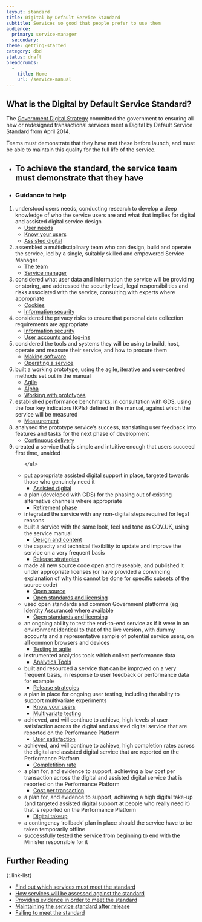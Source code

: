 ```yaml
---
layout: standard
title: Digital by Default Service Standard
subtitle: Services so good that people prefer to use them
audience:
  primary: service-manager
  secondary:
theme: getting-started
category: dbd
status: draft
breadcrumbs:
  -
    title: Home
    url: /service-manual
---
```


<div class="intro">
  <h2>What is the Digital by Default Service Standard?</h2>

  <p>The <a href="http://publications.cabinetoffice.gov.uk/digital/strategy/">Government Digital Strategy</a> committed the government to ensuring all new or redesigned transactional services meet a Digital by Default Service Standard from April 2014.</p>

  <p>Teams must demonstrate that they have met these before launch, and must be able to maintain this quality for the full life of the service.</p>
</div>

<ul class="headings">
  <li id="standard-header-item">
    <h2 id="standard-header">To achieve the standard, the service team must demonstrate that they have</h2>
  </li>

  <li id="guidance-header-item"><h3 id="guidance-header">Guidance to help</h3></li>
</ul>


<ol class="standard" aria-labelledby="standard-header">
  <li>
    <div class="point">understood users needs, conducting research to develop a deep knowledge of who the service users are and what that implies for digital and assisted digital service design</div>
    <ul class="guidance" aria-labelledby="guidance-header">
      <li><a href="/service-manual/users/user-needs.html">User needs</a></li>
      <li><a href="/service-manual/users.html">Know your users</a></li>
      <li><a href="/service-manual/assisted-digital.html">Assisted digital</a></li>
    </ul>
  </li>
  <li>
    <div class="point">
      assembled a multidisciplinary team who can design, build and operate the service, led by a single, suitably skilled and empowered Service Manager
    </div>
    <ul class="guidance" aria-labelledby="guidance-header">
      <li><a href="/service-manual/the-team">The team</a></li>
      <li><a href="/service-manual/the-team/service-manager.html">Service manager</a></li>
    </ul>
  </li>
  <li>
    <div class="point">considered what user data and information the service will be providing or storing, and addressed the security level, legal responsibilities and risks associated with the service, consulting with experts where appropriate</div>
    <ul class="guidance" aria-labelledby="guidance-header">
      <li><a href="/service-manual/making-software/cookies.html">Cookies</a></li>
      <li><a href="/service-manual/making-software/information-security.html">Information security</a></li>
    </ul>
  </li>
  <li>
    <div class="point">considered the privacy risks to ensure that personal data collection requirements are appropriate</div>
    <ul class="guidance" aria-labelledby="guidance-header">
      <li><a href="/service-manual/making-software/information-security.html">Information security</a></li>
      <li><a href="/service-manual/making-software/logins.html">User accounts and log-ins</a></li>
    </ul>
  </li>
  <li>
    <div class="point">considered the tools and systems they will be using to build, host, operate and measure their service, and how to procure them</div>
    <ul class="guidance" aria-labelledby="guidance-header">
      <li><a href="/service-manual/making-software">Making software</a></li>
      <li><a href="/service-manual/operations">Operating a service</a></li>
    </ul>
  </li>
  <li>
    <div class="point">built a working prototype, using the agile, iterative and user-centred methods set out in the manual</div>
    <ul class="guidance" aria-labelledby="guidance-header">
      <li><a href="/service-manual/agile">Agile</a></li>
      <li><a href="/service-manual/phases/alpha">Alpha</a></li>
      <li><a href="/service-manual/design-and-content/working-with-prototypes.html">Working with prototypes</a></li>
    </ul>
  </li>
  <li>
    <div class="point">established performance benchmarks, in consultation with GDS, using the four key indicators (KPIs) defined in the manual, against which the service will be measured</div>
    <ul class="guidance" aria-labelledby="guidance-header">
      <li><a href="/service-manual/measurement">Measurement</a></li>
    </ul>
  </li>
  <li>
    <div class="point">analysed the prototype service’s success, translating user feedback into features and tasks for the next phase of development</div>
    <ul class="guidance" aria-labelledby="guidance-header">
      <li><a href="/service-manual/agile/continuous-delivery.html">Continuous delivery</a></li>
    </ul>
  </li>
  <li>
    <div class="point">created a service that is simple and intuitive enough that users succeed first time, unaided</div>
    <ul class="guidance" aria-labelledby="guidance-header">

    </ul>
  </li>
  <li>
    <div class="point">put appropriate assisted digital support in place, targeted towards those who genuinely need it</div>
    <ul class="guidance" aria-labelledby="guidance-header">
      <li><a href="/service-manual/assisted-digital.html">Assisted digital</a></li>
    </ul>
  </li>
  <li>
    <div class="point">a plan (developed with GDS) for the phasing out of existing alternative channels where appropriate</div>
    <ul class="guidance" aria-labelledby="guidance-header">
      <li><a href="/service-manual/phases/retirement.html">Retirement phase</a></li>
    </ul>
  </li>
  <li>
    <div class="point">integrated the service with any non-digital steps required for legal reasons</div>
    <ul class="guidance" aria-labelledby="guidance-header">
    </ul>
  </li>
  <li>
    <div class="point">built a service with the same look, feel and tone as GOV.UK, using the service manual</div>
    <ul class="guidance" aria-labelledby="guidance-header">
      <li><a href="/service-manual/design-and-content">Design and content</a></li>
    </ul>
  </li>
  <li>
    <div class="point">the capacity and technical flexibility to update and improve the service on a very frequent basis</div>
    <ul class="guidance" aria-labelledby="guidance-header">
      <li><a href="/service-manual/making-software/release-strategies.html">Release strategies</a></li>
    </ul>
  </li>
  <li>
    <div class="point">made all new source code open and reuseable, and published it under appropriate licenses (or have provided a convincing explanation of why this cannot be done for specific subsets of the source code)</div>
    <ul class="guidance" aria-labelledby="guidance-header">
      <li><a href="/service-manual/making-software/open-source.html">Open source</a></li>
      <li><a href="/making-software/open-standards-and-licensing.html">Open standards and licensing</a></li>
    </ul>
  </li>
  <li>
    <div class="point">used open standards and common Government platforms (eg Identity Assurance) where available</div>
    <ul class="guidance" aria-labelledby="guidance-header">
      <li><a href="/service-manual/making-software/open-standards-and-licensing.html">Open standards and licensing</a></li>
    </ul>
  </li>
  <li>
    <div class="point">an ongoing ability to test the end-to-end service as if it were in an environment identical to that of the live version, with dummy accounts and a representative sample of potential service users, on all common browsers and devices</div>
    <ul class="guidance" aria-labelledby="guidance-header">
      <li><a href="/service-manual/making-software/testing-in-agile.html">Testing in agile</a></li>
    </ul>
  </li>
  <li>
    <div class="point">instrumented analytics tools which collect performance data</div>
    <ul class="guidance" aria-labelledby="guidance-header">
      <li><a href="/service-manual/making-software/analytics-tools.html">Analytics Tools</a></li>
    </ul>
  </li>
  <li>
    <div class="point">built and resourced a service that can be improved on a very frequent basis, in response to user feedback or performance data for example</div>
    <ul class="guidance" aria-labelledby="guidance-header">
      <li><a href="/service-manual/making-software/release-strategies.html">Release strategies</a></li>
    </ul>
  </li>
  <li>
    <div class="point">a plan in place for ongoing user testing, including the ability to support multivariate experiments</div>
    <ul class="guidance" aria-labelledby="guidance-header">
      <li><a href="/service-manual/users">Know your users</a></li>
      <li><a href="/service-manual/users/user-research/multivariatetesting.html">Multivariate testing</a></li>
    </ul>
  </li>
  <li>
    <div class="point">achieved, and will continue to achieve, high levels of user satisfaction across the digital and assisted digital service that are reported on the Performance Platform</div>
    <ul class="guidance" aria-labelledby="guidance-header">
      <li><a href="/service-manual/measurement/usersatisfaction.html">User satisfaction</a></li>
    </ul>
  </li>
  <li>
    <div class="point">achieved, and will continue to achieve, high completion rates across the digital and assisted digital service that are reported on the Performance Platform</div>
    <ul class="guidance" aria-labelledby="guidance-header">
      <li><a href="/service-manual/measurement/completionrate.html">Completition rate</a></li>
    </ul>
  </li>
  <li>
    <div class="point">a plan for, and evidence to support, achieving a low cost per transaction across the digital and assisted digital service that is reported on the Performance Platform</div>
    <ul class="guidance" aria-labelledby="guidance-header">
      <li><a href="/service-manual/measurement/costpertransaction.html">Cost per transaction</a></li>
    </ul>
  </li>
  <li>
    <div class="point">a plan for, and evidence to support, achieving a high digital take-up (and targeted assisted digital support at people who really need it) that is reported on the Performance Platform</div>
    <ul class="guidance" aria-labelledby="guidance-header">
      <li><a href="/service-manual/measurement/digital-takeup.html">Digital takeup</a></li>
    </ul>
  </li>
  <li>
    <div class="point">a contingency ‘rollback’ plan in place should the service have to be taken temporarily offline</div>
    <ul class="guidance" aria-labelledby="guidance-header">
    </ul>
  </li>
  <li>
    <div class="point">successfully tested the service from beginning to end with the Minister responsible for it</div>
    <ul class="guidance" aria-labelledby="guidance-header">
    </ul>
  </li>
</ol>

## Further Reading

{:.link-list}
- [Find out which services must meet the standard](/service-manual/digital-by-default/scope-of-the-standard.html)
- [How services will be assessed against the standard](/service-manual/digital-by-default/assessments-against-the-standard.html)
- [Providing evidence in order to meet the standard](/service-manual/digital-by-default/providing-evidence.html)
- [Maintaining the service standard after release](/service-manual/digital-by-default/maintaining-the-standard.html)
- [Failing to meet the standard](/service-manual/digital-by-default/failure-to-meet-the-standard.html)
